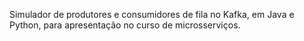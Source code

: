 Simulador de produtores e consumidores de fila no Kafka, em Java e Python, para apresentação no curso de microsserviços. 
